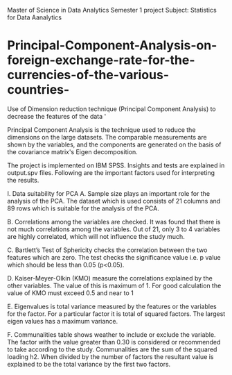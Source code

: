 Master of Science in Data Analytics Semester 1 project
Subject: Statistics for Data Aanalytics
# Principal-Component-Analysis-on-foreign-exchange-rate-for-the-currencies-of-the-various-countries-
Use of Dimension reduction technique (Principal Component Analysis) to decrease the features of the data  '

Principal Component Analysis is the technique used to reduce the dimensions on the large datasets. The comparable measurements are shown by the variables, and the components are generated on the basis of the covariance matrix's Eigen decomposition.

The project is implemented on IBM SPSS. 
Insights and tests are explained in output.spv files. Following are the important factors used for interpreting the results.

I. Data suitability for PCA
A. Sample size plays an important role for the analysis of the PCA. The dataset which is used consists of 21 columns and 89 rows which is suitable for the analysis of the PCA. 

B. Correlations among the variables are checked. It was found that there is not much correlations among the variables. Out of 21, only 3 to 4 variables are highly correlated, which will not influence the study much.

C. Bartlett’s Test of Sphericity checks the correlation between the two features which are zero. The test checks the significance value i.e. p value which should be less than 0.05 (p<0.05). 

D. Kaiser-Meyer-Olkin (KMO) measure the correlations explained by the other variables. The value of this is maximum of 1. For good calculation the value of KMO must exceed 0.5 and 
near to 1

E. Eigenvalues is total variance measured by the features or the variables for the factor. For a particular factor it is total of squared factors. The largest eigen values has a maximum variance.

F. Communalities table shows weather to include or exclude the variable. The factor with the value greater than 0.30 is considered or recommended to take according to the study. Communalities are the sum of the squared loading h2. When divided by the number of factors the resultant value is explained to be the total variance by the first two factors.


